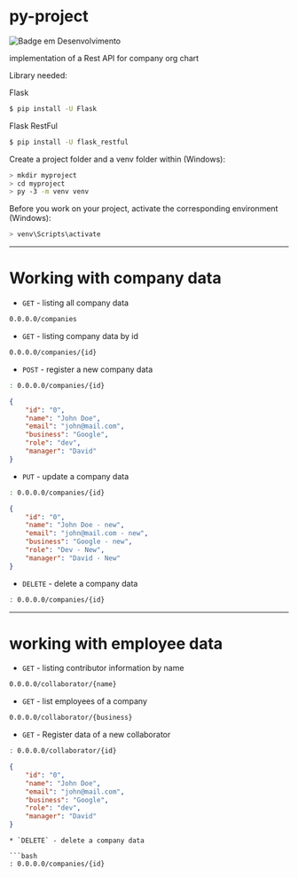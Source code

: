 # py-project

![Badge em Desenvolvimento](http://img.shields.io/static/v1?label=STATUS&message=EM%20DESENVOLVIMENTO&color=GREEN&style=for-the-badge)

implementation of a Rest API for company org chart

Library needed:

Flask 
```bash
$ pip install -U Flask
```
Flask RestFul
```bash
$ pip install -U flask_restful
```

Create a project folder and a venv folder within (Windows):
```bash
> mkdir myproject
> cd myproject
> py -3 -m venv venv
```

Before you work on your project, activate the corresponding environment (Windows):
```bash
> venv\Scripts\activate
```

---

# Working with company data


* `GET` - listing all company data

```bash
0.0.0.0/companies
```

* `GET` - listing company data by id

```bash
0.0.0.0/companies/{id}
```


* `POST` - register a new company data 

```bash
: 0.0.0.0/companies/{id}
```

```JSON
{
    "id": "0",
    "name": "John Doe",
    "email": "john@mail.com",
    "business": "Google",
    "role": "dev",
    "manager": "David"
}
```

* `PUT` - update a company data 

```bash
: 0.0.0.0/companies/{id}
```

```JSON
{
    "id": "0",
    "name": "John Doe - new",
    "email": "john@mail.com - new",
    "business": "Google - new",
    "role": "Dev - New",
    "manager": "David - New"
}
```

* `DELETE` - delete a company data
```bash
: 0.0.0.0/companies/{id}
```

---

# working with employee data

* `GET` - listing contributor information by name
```bash
0.0.0.0/collaborator/{name}
```

* `GET` - list employees of a company
```bash
0.0.0.0/collaborator/{business}
```

* `GET`  - Register data of a new collaborator
```bash
: 0.0.0.0/collaborator/{id}
```
```JSON
{
    "id": "0",
    "name": "John Doe",
    "email": "john@mail.com",
    "business": "Google",
    "role": "dev",
    "manager": "David"
}
```

```
* `DELETE` - delete a company data 

```bash
: 0.0.0.0/companies/{id}
```
